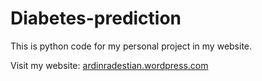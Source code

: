 # Diabetes-prediction
This is python code for my personal project in my website.

Visit my website: <a href="https://ardinradestian.wordpress.com/">ardinradestian.wordpress.com</a>
